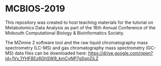 # MCBIOS-2019

This repository was created to host teaching materials for the tutorial on Metabolomics Data Analysis as part of the 16th Annual Conference of the Midsouth Computational Biology & Bioinformatics Society. 

The MZmine 2 software tool and the raw liquid chromatography mass spectrometry (LC-MS) and gas chromatography mass spectrometry (GC-MS) data files can be downloaded here: https://drive.google.com/open?id=1Vv_1YHF8Ez6GhSW9_kmCyNP7gSgnZiLZ

